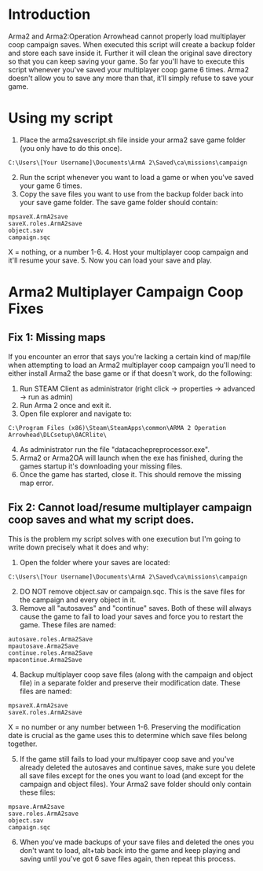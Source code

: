 # Introduction
Arma2 and Arma2:Operation Arrowhead cannot properly load multiplayer coop campaign saves. When executed this script will create a backup folder and store each save inside it. Further it will clean the original save directory so that you can keep saving your game. So far you'll have to execute this script whenever you've saved your multiplayer coop game 6 times. Arma2 doesn't allow you to save any more than that, it'll simply refuse to save your game.

# Using my script 
1. Place the arma2savescript.sh file inside your arma2 save game folder (you only have to do this once).
```
C:\Users\[Your Username]\Documents\ArmA 2\Saved\ca\missions\campaign
```
2. Run the script whenever you want to load a game or when you've saved your game 6 times.
3. Copy the save files you want to use from the backup folder back into your save game folder. The save game folder should contain:
```
mpsaveX.ArmA2save
saveX.roles.ArmA2save
object.sav
campaign.sqc
```
X = nothing, or a number 1-6.
4. Host your multiplayer coop campaign and it'll resume your save.
5. Now you can load your save and play.

# Arma2 Multiplayer Campaign Coop Fixes
## Fix 1: Missing maps
If you encounter an error that says you're lacking a certain kind of map/file when attempting to load an Arma2 multiplayer coop campaign you'll need to either install Arma2 the base game or if that doesn't work, do the following:

1. Run STEAM Client as administrator (right click -> properties -> advanced -> run as admin)
2. Run Arma 2 once and exit it.
3. Open file explorer and navigate to:
```
C:\Program Files (x86)\Steam\SteamApps\common\ARMA 2 Operation Arrowhead\DLCsetup\0ACRlite\
```
4. As administrator run the file "datacachepreprocessor.exe".
5. Arma2 or Arma2OA will launch when the exe has finished, during the games startup it's downloading your missing files.
6. Once the game has started, close it.
This should remove the missing map error.

## Fix 2: Cannot load/resume multiplayer campaign coop saves and what my script does.
This is the problem my script solves with one execution but I'm going to write down precisely what it does and why:
1. Open the folder where your saves are located:
```
C:\Users\[Your Username]\Documents\ArmA 2\Saved\ca\missions\campaign
```
2. DO NOT remove object.sav or campaign.sqc. This is the save files for the campaign and every object in it.
3. Remove all "autosaves" and "continue" saves. Both of these will always cause the game to fail to load your saves and force you to restart the game. These files are named:
```
autosave.roles.Arma2Save
mpautosave.Arma2Save
continue.roles.Arma2Save
mpacontinue.Arma2Save
```
4. Backup multiplayer coop save files (along with the campaign and object file) in a separate folder and preserve their modification date. These files are named:
```
mpsaveX.ArmA2save
saveX.roles.ArmA2save
```
X = no number or any number between 1-6.
Preserving the modification date is crucial as the game uses this to determine which save files belong together.

5. If the game still fails to load your multipayer coop save and you've already deleted the autosaves and continue saves, make sure you delete all save files except for the ones you want to load (and except for the campaign and object files). Your Arma2 save folder should only contain these files:
```
mpsave.ArmA2save
save.roles.ArmA2save
object.sav
campaign.sqc
```
6. When you've made backups of your save files and deleted the ones you don't want to load, alt+tab back into the game and keep playing and saving until you've got 6 save files again, then repeat this process.
